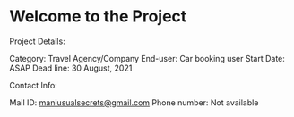 # Welcome to the Project

Project Details:

Category: Travel Agency/Company
End-user: Car booking user
Start Date: ASAP
Dead line: 30 August, 2021

Contact Info:

Mail ID: maniusualsecrets@gmail.com
Phone number: Not available
